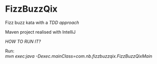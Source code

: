 # FizzBuzzQix
Fizz buzz kata with a *TDD approach*

Maven project realised with IntelliJ

_HOW_ _TO_ _RUN_ _IT?_

Run:  
*mvn exec:java -Dexec.mainClass=com.nb.fizzbuzzqix.FizzBuzzQixMain*

